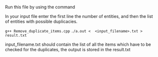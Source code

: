 Run this file by using the command 

In your input file enter the first line the number of entities, and then the list of entities with possible duplicacies.


`g++ Remove_duplicate_items.cpp`
`./a.out <  <input_filename>.txt > result.txt`

input_filename.txt should contain the list of all the items which have to be checked for the duplicates, the output is stored in the result.txt

